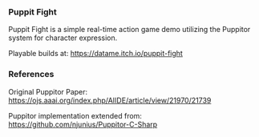 ### Puppit Fight
Puppit Fight is a simple real-time action game demo utilizing the Puppitor system for character expression.

Playable builds at: https://datame.itch.io/puppit-fight

### References
Original Puppitor Paper: https://ojs.aaai.org/index.php/AIIDE/article/view/21970/21739

Puppitor implementation extended from: https://github.com/njunius/Puppitor-C-Sharp
